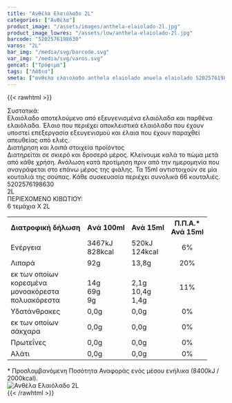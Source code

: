 ```yaml
---
title: "Ανθέλα Ελαιόλαδο 2L"
categories: ["Ανθέλα"]
product_image: "/assets/images/anthela-elaiolado-2l.jpg"
product_image_lowres: "/assets/low/anthela-elaiolado-2l.jpg"
barcode: "5202576198630"
varos: "2L"
bar_img: "/media/svg/barcode.svg"
var_img: "/media/svg/varos.svg"
gencat: ["Τρόφιμα"]
tags: ["Λάδια"]
smeta: ["ανθελα ελαιολαδο anthela elaiolado anuela elaiolado 5202576198630 2l 2 litra 1 λιτρα 1 λίτρα "]
---
```

{{< rawhtml >}}

<div class="sload2"><div class="product"><div id="sistatika">Συστατικά:</div><div class="alltext">Eλαιόλαδο αποτελούμενο από εξευγενισμένα ελαιόλαδα και παρθένα ελαιόλαδα. Έλαιο που περιέχει αποκλειστικά ελαιόλαδα που έχουν υποστεί επεξεργασία εξευγενισμού και έλαια που έχουν παραχθεί απευθείας από ελιές.</div><div id="loipa">Διατήρηση και λοιπά στοιχεία προϊόντος</div><div class="alltext">Διατηρείται σε σκιερό και δροσερό μέρος. Κλείνουμε καλά το πώμα μετά από κάθε χρήση. Ανάλωση κατά προτίμηση πριν από την ημερομηνία που αναγράφεται στο επάνω μέρος της φιάλης. Τα 15ml αντιστοιχούν σε μία κουταλιά της σούπας. Κάθε συσκευασία περιέχει συνολικά 66 κουταλιές.</div><div id="barcode"><div id="barimage1"></div><span id="bartext">5202576198630</span></div><div id="varos"><div id="varosimage1"></div><span id="varostext">2L</span></div><div id="kivotio">ΠΕΡΙΕΧΟΜΕΝΟ ΚΙΒΩΤΙΟΥ:<br>6 τεμάχια Χ 2L</div><div class="tabout"><table id="diatable"><tbody><tr><th>Διατροφική δήλωση</th><th>Aνά 100ml</th><th>Ανά 15ml<br></th><th>Π.Π.Α.*<br>Ανά 15ml</th></tr><tr><td class="texr2">Ενέργεια</td><td class="texr">3467kJ<br>828kcal</td><td class="texr">520kJ<br>124kcal</td><td class="texr" style="text-align:center">6%</td></tr><tr><td class="texr2">Λιπαρά</td><td class="texr">92g</td><td class="texr">13,8g</td><td class="texr" style="text-align:center">20%</td></tr><tr><td class="gray">εκ των οποίων<br>κορεσµένα<br>µονοακόρεστα<br>πολυακόρεστα<br></td><td class="gray2"><br>14g<br>69g<br>9g<br></td><td class="gray2"><br>2,1g<br>10,4g<br>1,4g<br></td><td class="gray2" style="text-align:center">11%</td></tr><tr><td class="texr2">Yδατάνθρακες</td><td class="texr">0,0g</td><td class="texr">0,0g</td><td class="texr" style="text-align:center">0%</td></tr><tr><td class="gray">εκ των οποίων<br>σάκχαρα</td><td class="gray2">0,0g</td><td class="gray2">0,0g</td><td class="gray2" style="text-align:center">0%</td></tr><tr><td class="texr2">Πρωτεΐνες</td><td class="texr">0,0g</td><td class="texr">0,0g</td><td class="texr" style="text-align:center">0%</td></tr><tr><td class="texr2">Αλάτι</td><td class="texr">0,0g</td><td class="texr">0,0g</td><td class="texr" style="text-align:center">0%</td></tr></tbody></table></div><div class="alltext">* Προσλαμβανόμενη Ποσότητα Αναφοράς ενός μέσου ενήλικα (8400kJ / 2000kcal).</div><div class="pimg"><img alt="Ανθέλα Ελαιόλαδο 2L" title="Ανθέλα Ελαιόλαδο 2L" src="https://www.sklavenitis.gr/images/1600x1600/1/files/ProductMedia/Products/1221673/1.jpg"></div></div></div>
{{< /rawhtml >}}


